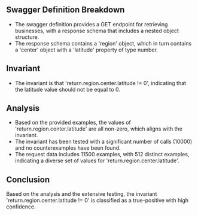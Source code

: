 ## Swagger Definition Breakdown
- The swagger definition provides a GET endpoint for retrieving businesses, with a response schema that includes a nested object structure.
- The response schema contains a 'region' object, which in turn contains a 'center' object with a 'latitude' property of type number.

## Invariant
- The invariant is that 'return.region.center.latitude != 0', indicating that the latitude value should not be equal to 0.

## Analysis
- Based on the provided examples, the values of 'return.region.center.latitude' are all non-zero, which aligns with the invariant.
- The invariant has been tested with a significant number of calls (10000) and no counterexamples have been found.
- The request data includes 11500 examples, with 512 distinct examples, indicating a diverse set of values for 'return.region.center.latitude'.

## Conclusion
Based on the analysis and the extensive testing, the invariant 'return.region.center.latitude != 0' is classified as a true-positive with high confidence.
